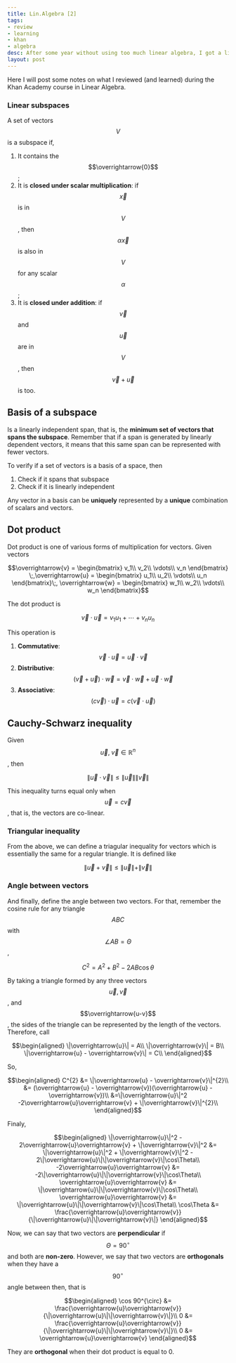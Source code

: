 ```yaml
---
title: Lin.Algebra [2]
tags:
- review
- learning
- khan
- algebra
desc: After some year without using too much linear algebra, I got a little rusty. Now it is time to revisit it, and maybe learn some new tricks.
layout: post
---
```

Here I will post some notes on what I reviewed (and learned) during the Khan
Academy course in Linear Algebra.
<!-- more -->
### Linear subspaces
A set of vectors $$V$$ is a subspace if,
1. It contains the $$\overrightarrow{0}$$;
2. It is **closed under scalar multiplication**: if $$\overrightarrow{x}$$ is
   in $$V$$, then $$\alpha\overrightarrow{x}$$ is also in $$V$$ for any scalar
   $$\alpha$$;
3. It is **closed under addition**: if $$\overrightarrow{v}$$ and
   $$\overrightarrow{u}$$ are in $$V$$, then $$\overrightarrow{v} +
   \overrightarrow{u}$$ is too.


## Basis of a subspace
Is a linearly independent span, that is, the **minimum set of vectors that
spans the subspace**. Remember that if a span is generated by linearly
dependent vectors, it means that this same span can be represented with fewer
vectors.

To verify if a set of vectors is a basis of a space, then
1. Check if it spans that subspace
2. Check if it is linearly independent

Any vector in a basis can be **uniquely** represented by a **unique**
combination of scalars and vectors.

## Dot product

Dot product is one of various forms of multiplication for vectors. Given
vectors 

$$\overrightarrow{v} = \begin{bmatrix} v_1\\ v_2\\ \vdots\\ v_n
\end{bmatrix} \;,\overrightarrow{u} = \begin{bmatrix} u_1\\ u_2\\ \vdots\\ u_n
\end{bmatrix}\;, \overrightarrow{w} = \begin{bmatrix} w_1\\ w_2\\ \vdots\\ w_n
\end{bmatrix}$$

The dot product is

$$\overrightarrow{v}\cdot\overrightarrow{u} = v_1 u_1 + \cdots + v_n u_n$$

This operation is
1. **Commutative**: $$\overrightarrow{v}\cdot\overrightarrow{u} =
   \overrightarrow{u}\cdot\overrightarrow{v}$$
2. **Distributive**: $$(\overrightarrow{v} +
   \overrightarrow{u})\cdot\overrightarrow{w} =
   \overrightarrow{v}\cdot\overrightarrow{w} +
   \overrightarrow{u}\cdot\overrightarrow{w}$$
3. **Associative**: $$(c\overrightarrow{v})\cdot\overrightarrow{u} =
   c(\overrightarrow{v}\cdot\overrightarrow{u})$$


## Cauchy-Schwarz inequality

Given $$\overrightarrow{u},\;\overrightarrow{v}\in\mathbb{R}^{n}$$, then

$$\|\overrightarrow{u}\cdot\overrightarrow{v}\| \leq \|\overrightarrow{u}\|
\|\overrightarrow{v}\|$$

This inequality turns equal only when $$\overrightarrow{u} =
c\overrightarrow{v}$$, that is, the vectors are co-linear.

### Triangular inequality
From the above, we can define a triagular inequality for vectors which is essentially the same for a regular triangle. It is defined like

$$\|\overrightarrow{u}+\overrightarrow{v}\| \leq \|\overrightarrow{u}\| +
\|\overrightarrow{v}\|$$

### Angle between vectors
And finally, define the angle between two vectors. For that, remember the
cosine rule for any triangle $$ABC$$ with $$\angle AB = \Theta$$, 

$$C^{2} = A^{2} + B^{2} - 2AB\cos\theta$$

By taking a triangle formed by any three vectors $$\overrightarrow{u},
\overrightarrow{v}$$, and $$\overrightarrow{u-v}$$, the sides of the triangle
can be represented by the length of the vectors. Therefore, call

$$\begin{aligned}
    \|\overrightarrow{u}\| = A\\
    \|\overrightarrow{v}\| = B\\
    \|\overrightarrow{u} - \overrightarrow{v}\| = C\\
\end{aligned}$$

So,

$$\begin{aligned}
C^{2} &= \|\overrightarrow{u} - \overrightarrow{v}\|^{2}\\
      &= (\overrightarrow{u} - \overrightarrow{v})(\overrightarrow{u} - \overrightarrow{v})\\
      &=\|\overrightarrow{u}\|^2 -2\overrightarrow{u}\overrightarrow{v} + \|\overrightarrow{v}\|^{2}\\
\end{aligned}$$

Finaly,

$$\begin{aligned}
    \|\overrightarrow{u}\|^2 - 2\overrightarrow{u}\overrightarrow{v} + \|\overrightarrow{v}\|^2 &= \|\overrightarrow{u}\|^2 + \|\overrightarrow{v}\|^2 - 2\|\overrightarrow{u}\|\|\overrightarrow{v}\|\cos\Theta\\
    -2\overrightarrow{u}\overrightarrow{v} &= -2\|\overrightarrow{u}\|\|\overrightarrow{v}\|\cos\Theta\\
    \overrightarrow{u}\overrightarrow{v} &= \|\overrightarrow{u}\|\|\overrightarrow{v}\|\cos\Theta\\
    \overrightarrow{u}\overrightarrow{v} &= \|\overrightarrow{u}\|\|\overrightarrow{v}\|\cos\Theta\\
    \cos\Theta &= \frac{\overrightarrow{u}\overrightarrow{v}}{\|\overrightarrow{u}\|\|\overrightarrow{v}\|}
\end{aligned}$$

Now, we can say that two vectors are **perpendicular** if $$\Theta =
90^{\circ}$$ and both are **non-zero**. However, we say that two vectors are
**orthogonals** when they have a $$90^{\circ}$$ angle between then, that is

$$\begin{aligned}
    \cos 90^{\circ} &= \frac{\overrightarrow{u}\overrightarrow{v}}{\|\overrightarrow{u}\|\|\overrightarrow{v}\|}\\
    0 &= \frac{\overrightarrow{u}\overrightarrow{v}}{\|\overrightarrow{u}\|\|\overrightarrow{v}\|}\\
    0 &= \overrightarrow{u}\overrightarrow{v}
\end{aligned}$$

They are **orthogonal** when their dot product is equal to 0.
